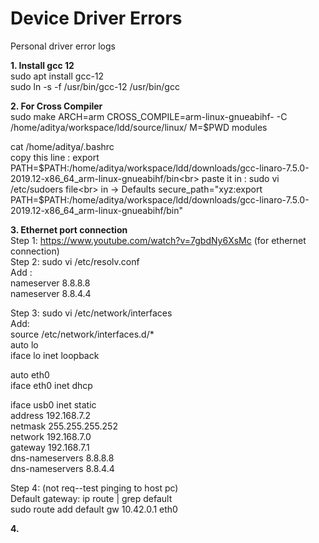 # Device Driver Errors
Personal driver error logs

**1. Install gcc 12**<br>
sudo apt install gcc-12 <br>
sudo ln -s -f /usr/bin/gcc-12 /usr/bin/gcc <br>

**2. For Cross Compiler**<br>
sudo make ARCH=arm CROSS_COMPILE=arm-linux-gnueabihf- -C /home/aditya/workspace/ldd/source/linux/ M=$PWD modules<br>

cat /home/aditya/.bashrc<br>
copy this line : export PATH=$PATH:/home/aditya/workspace/ldd/downloads/gcc-linaro-7.5.0-2019.12-x86_64_arm-linux-gnueabihf/bin<br>
paste it in : sudo vi /etc/sudoers file<br>
in -> Defaults secure_path="xyz:export PATH=$PATH:/home/aditya/workspace/ldd/downloads/gcc-linaro-7.5.0-2019.12-x86_64_arm-linux-gnueabihf/bin"<br>

**3. Ethernet port connection**<br>
Step 1: https://www.youtube.com/watch?v=7gbdNy6XsMc (for ethernet connection)<br>
Step 2: sudo vi /etc/resolv.conf<br>
  Add :<br>
  nameserver 8.8.8.8<br>
  nameserver 8.8.4.4<br>

Step 3: sudo vi /etc/network/interfaces<br>
  Add:<br>
  source /etc/network/interfaces.d/*<br>
  auto lo<br>
  iface lo inet loopback<br>
  
  auto eth0<br>
  iface eth0 inet dhcp<br>
  
  iface usb0 inet static<br>
          address 192.168.7.2<br>
          netmask 255.255.255.252<br>
          network 192.168.7.0<br>
          gateway 192.168.7.1<br>
          dns-nameservers 8.8.8.8<br>
          dns-nameservers 8.8.4.4<br>

Step 4: (not req--test pinging to host pc)<br>
  Default gateway: ip route | grep default<br>
  sudo route add default gw 10.42.0.1 eth0<br>
  
**4.**<br>
